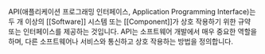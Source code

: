 API(애플리케이션 프로그래밍 인터페이스, Application Programming Interface)는 두 개 이상의 [[Software]] 시스템 또는 [[Component]]가 상호 작용하기 위한 규약 또는 인터페이스를 제공하는 것입니다. API는 소프트웨어 개발에서 매우 중요한 역할을 하며, 다른 소프트웨어나 서비스와 통신하고 상호 작용하는 방법을 정의합니다.
